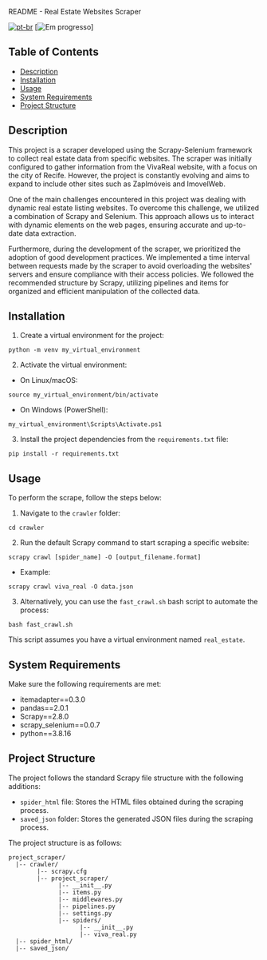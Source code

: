 README - Real Estate Websites Scraper

[![pt-br](https://img.shields.io/badge/lang-pt--br-green.svg)](https://github.com/jubiss/real_estate_crawler/blob/master/READMEpt-br.md)
[![Em progresso](https://img.shields.io/badge/status-in%20progress-yellow.svg)]

## Table of Contents

- [Description](#description)
- [Installation](#installation)
- [Usage](#usage)
- [System Requirements](#system-requirements)
- [Project Structure](#project-structure)


## Description

This project is a scraper developed using the Scrapy-Selenium framework to collect real estate data from specific websites. The scraper was initially configured to gather information from the VivaReal website, with a focus on the city of Recife. However, the project is constantly evolving and aims to expand to include other sites such as ZapImóveis and ImovelWeb.

One of the main challenges encountered in this project was dealing with dynamic real estate listing websites. To overcome this challenge, we utilized a combination of Scrapy and Selenium. This approach allows us to interact with dynamic elements on the web pages, ensuring accurate and up-to-date data extraction.

Furthermore, during the development of the scraper, we prioritized the adoption of good development practices. We implemented a time interval between requests made by the scraper to avoid overloading the websites' servers and ensure compliance with their access policies. We followed the recommended structure by Scrapy, utilizing pipelines and items for organized and efficient manipulation of the collected data.


## Installation

1. Create a virtual environment for the project:

```shell
python -m venv my_virtual_environment
```

2. Activate the virtual environment:

- On Linux/macOS:

```shell
source my_virtual_environment/bin/activate
```

- On Windows (PowerShell):

```shell
my_virtual_environment\Scripts\Activate.ps1
```

3. Install the project dependencies from the `requirements.txt` file:

```shell
pip install -r requirements.txt
```

## Usage

To perform the scrape, follow the steps below:

1. Navigate to the `crawler` folder:

```shell
cd crawler
```

2. Run the default Scrapy command to start scraping a specific website:

```shell
scrapy crawl [spider_name] -O [output_filename.format]
```

- Example:

```shell
scrapy crawl viva_real -O data.json
```

3. Alternatively, you can use the `fast_crawl.sh` bash script to automate the process:

```shell
bash fast_crawl.sh
```

This script assumes you have a virtual environment named `real_estate`.

## System Requirements

Make sure the following requirements are met:

- itemadapter==0.3.0
- pandas==2.0.1
- Scrapy==2.8.0
- scrapy_selenium==0.0.7
- python==3.8.16

## Project Structure

The project follows the standard Scrapy file structure with the following additions:

- `spider_html` file: Stores the HTML files obtained during the scraping process.
- `saved_json` folder: Stores the generated JSON files during the scraping process.

The project structure is as follows:

```
project_scraper/
  |-- crawler/
        |-- scrapy.cfg
        |-- project_scraper/
              |-- __init__.py
              |-- items.py
              |-- middlewares.py
              |-- pipelines.py
              |-- settings.py
              |-- spiders/
                    |-- __init__.py
                    |-- viva_real.py
  |-- spider_html/
  |-- saved_json/
```
